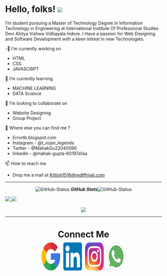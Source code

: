 
# Hello, folks! <img src="https://raw.githubusercontent.com/MartinHeinz/MartinHeinz/master/wave.gif" width="10px">

 I’m student pursuing a Master of Technology Degree in Information Technology in Engineering at International Institute Of Professional Studies Devi Ahilya Vishwa Vidhayala Indore. 
I Have a passion for Web Designing and Software Development with a keen intrest in new Technologies. 


-👀 I’m currently working on
- HTML
- CSS
- JAVASCRIPT

🌱 I’m currently learning 
-  MACHINE LEARNING 
-  DATA Science

💞️ I’m looking to collaborate on 
-  Website Designing 
-  Group Project

🤔 Where else you can find me ?
 - Errortb.blogspot.com
 - Instagram - @t_rojan_legends
 - Twitter - @MahakGu22040096
 - linkedin - @mahak-gupta-60197a1aa

📫 How to reach me 
 - Drop me a mail at Kittish1516@rediffmail.com 

<!---
guptajimahak/guptajimahak is a ✨ special ✨ repository because its `README.md` (this file) appears on your GitHub profile.
You can click the Preview link to take a look at your changes.
--->

<hr>
  <p align="center">
 <img src="https://media.giphy.com/media/8UHRm5oY4k4FDxq5QG/giphy.gif" width="30px" alt="GitHub-Status"/>&nbsp;<i><b>GitHub Stats</b></i><img src="https://media.giphy.com/media/8UHRm5oY4k4FDxq5QG/giphy.gif" width="30px" alt="GitHub-Status"/></p>

<a href="https://github.com/mahak-dev">
  <img height="160em" src="https://github-readme-stats-eight-theta.vercel.app/api?username=mahak-dev&show_icons=true&theme=algolia&include_all_commits=true&count_private=true"/>
  <img height="160em" src="https://github-readme-stats-eight-theta.vercel.app/api/top-langs/?username=mahak-dev&layout=compact&langs_count=8&theme=algolia"/>
</a>
<p align="center"><img align="center" src="https://github-readme-streak-stats.herokuapp.com/?user=mahak-dev&theme=dracula"></p>
<hr>





<h1 align="center"> Connect Me </h1>
<p align="center" style="display: flex;
justify-content: center; align-items: center;">
<a href="mailto:guptamahak740@gmail.com" target="_blank"
    style="font-size: 40px;background-color: white; display: flex; justify-content: center; align-items: center; width: 60px; height: 60px; border-radius: 5px;text-decoration:none;margin: 5px;">
        <img  src="./google.png" width="90px" height="90px"/>
    </a>
    <a href="https://www.linkedin.com/in/mahak-gupta-60197a1aa/" target="blank"
    style="font-size: 40px;background-color: white; display: flex; justify-content: center; align-items: center; width: 60px; height: 60px; border-radius: 5px;text-decoration:none;margin: 5px;">
        <img  src="./linkedin.png" width="90px" height="90px"/>
    </a>
    <a href="https://www.instagram.com/itz_me_t_rojan_/?utm_medium=copy_link" target="_blank"
    style="font-size: 40px;background-color: white; display: flex; justify-content: center; align-items: center; width: 60px; height: 60px; border-radius: 5px;text-decoration:none;margin: 5px;">
        <img  src="./instagram.png" width="90px" height="90px"/>
    </a>
    <a href="https://api.whatsapp.com/send?phone=+916268263887" target="_blank"
    style="font-size: 40px;background-color: white; display: flex; justify-content: center; align-items: center; width: 60px; height: 60px; border-radius: 5px;text-decoration:none;margin: 5px;">
        <img  src="./whatsapp.png" width="90px" height="90px"/>
    </a>
